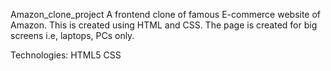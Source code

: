 Amazon_clone_project
A frontend clone of  famous E-commerce website of Amazon. This is created using HTML and CSS. The page is created for big screens i.e, laptops, PCs only.

Technologies:
HTML5
CSS


